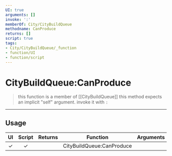 ```yaml
---
UI: true
arguments: []
invoke: ':'
memberOf: City/CityBuildQueue
methodname: CanProduce
returns: []
script: true
tags:
- City/CityBuildQueue/_function
- function/UI
- function/script
---
```

# CityBuildQueue:CanProduce
> this function is a member of [[CityBuildQueue]]
> this method expects an implicit "self" argument. invoke it with `:`
-----
## Usage
|  UI | Script | Returns | Function | Arguments |
|:---:|:------:|-------:|:--------:|:---------|
|✓|✓||CityBuildQueue:CanProduce||
